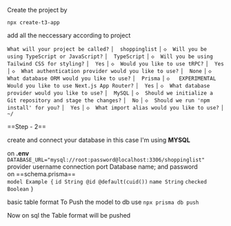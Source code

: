
Create the project by 

`npx create-t3-app`

add all the neccessary according to project

`What will your project be called?`
`│  shoppinglist`
`│`
`◇  Will you be using TypeScript or JavaScript?`
`│  TypeScript`
`│`
`◇  Will you be using Tailwind CSS for styling?`
`│  Yes`
`│`
`◇  Would you like to use tRPC?`
`│  Yes`
`│`
`◇  What authentication provider would you like to use?`
`│  None`
`│`
`◇  What database ORM would you like to use?`
`│  Prisma`
`│`
`◇   EXPERIMENTAL  Would you like to use Next.js App Router?`
`│  Yes`
`│`
`◇  What database provider would you like to use?`
`│  MySQL`
`│`
`◇  Should we initialize a Git repository and stage the changes?`
`│  No`
`│`
`◇  Should we run 'npm install' for you?`
`│  Yes`
`│`
`◇  What import alias would you like to use?`
`│  ~/`

==Step - 2==

create and connect your database in this case I'm using **MYSQL**

on **.env**
`DATABASE_URL="mysql://root:password@localhost:3306/shoppinglist"`
              provider  username           connection port  Database name;
                       and
                       password   
on ==schema.prisma==        
`model Example {`
`id String @id @default(cuid())`
`name String`
`checked Boolean`
`}`

basic table format 
To Push the model to db use 
`npx prisma db push`

Now on sql the Table format will be pushed
